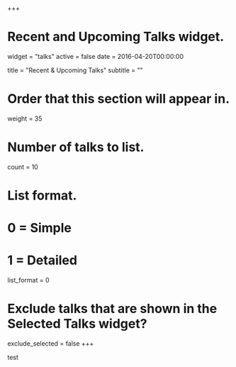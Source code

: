 +++
# Recent and Upcoming Talks widget.
widget = "talks"
active = false
date = 2016-04-20T00:00:00

title = "Recent & Upcoming Talks"
subtitle = ""

# Order that this section will appear in.
weight = 35

# Number of talks to list.
count = 10

# List format.
#   0 = Simple
#   1 = Detailed
list_format = 0

# Exclude talks that are shown in the Selected Talks widget?
exclude_selected = false
+++

test